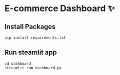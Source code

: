 # E-commerce Dashboard ✨

## Install Packages
```
pip install requirements.txt
```

## Run steamlit app
```
cd dashboard
streamlit run dashboard.py
```